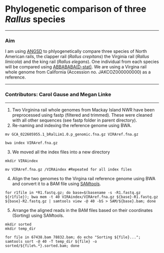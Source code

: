 # Phylogenetic comparison of three _Rallus_ species
---
### Aim  
I am using [ANGSD](http://www.popgen.dk/angsd/index.php/ANGSD#Overview) to phlyogenetically compare three species of North American rails, the clapper rail (_Rallus crepitans_) the Virginia rail (_Rallus limicola_) and the king rail (_Rallus elegans_). One individual from each species will be compared using [ABBABABA(D-stat)](http://www.popgen.dk/angsd/index.php/Abbababa). We are using a Virgina rail whole genome from California (Accession no. JAKCOZ000000000) as a reference.

---
### Contributors:  Carol Gause and Megan Linke  
---

1. Two Virginina rail whole genomes from Mackay Island NWR have been preprocessed using fastp (filtered and trimmed). These were cleaned with all other sequences (see fastp folder in parent directory).
2. Re-naming and indexing the reference genome using BWA.   
```
mv GCA_022605955.1_bRalLim1.0.p_genomic.fna.gz VIRAref.fna.gz 
```  
```
bwa index VIRAref.fna.gz
```       
3. We moved all the index files into a new directory  
```
mkdir VIRAindex 
``` 
```
mv VIRAref.fna.gz /VIRAindex #Repeated for all index files
```  
4. Align the two genomes to the Virgina rail reference genome using BWA and convert it to a BAM file using [SAMtools](https://github.com/samtools/samtools). 
```
for r1file in *R1.fastq.gz; do base=$(basename -s -R1.fastq.gz ${r1file}); bwa mem -t 40 VIRAindex/VIRAref.fna.gz ${base}-R1.fastq.gz ${base}-R2.fastq.gz | samtools view -@ 40 -bS > SAM/${base}.bam; done 
```
5. Arrange the aligned reads in the BAM files based on their coordinates (Sorting) using SAMtools.
```
mkdir sorted
mkdir temp_dir
```
```
for file in 67438.bam 78832.bam; do echo "Sorting ${file}..."; samtools sort -@ 40 -T temp_dir ${file} -o sorted/${file%.*}.sorted.bam; done
```
